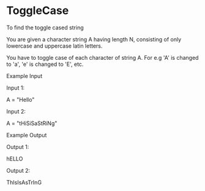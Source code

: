 # ToggleCase
To find the toggle cased string

You are given a character string A having length N, consisting of only lowercase and uppercase latin letters.

You have to toggle case of each character of string A. For e.g 'A' is changed to 'a', 'e' is changed to 'E', etc.

Example Input

Input 1:

A = "Hello"

Input 2:

A = "tHiSiSaStRiNg"


Example Output

Output 1:

hELLO

Output 2:

ThIsIsAsTrInG

